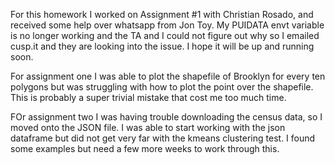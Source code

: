 For this homework I worked on Assignment #1 with Christian Rosado, and received some help over whatsapp from Jon Toy. 
My PUIDATA envt variable is no longer working and the TA and I could not figure out why so I emailed cusp.it and they are looking into the issue.
I hope it will be up and running soon.

For assignment one I was able to plot the shapefile of Brooklyn for every ten polygons but was struggling with how to plot the point 
over the shapefile. This is probably a super trivial mistake that cost me too much time.

FOr assignment two I was having trouble downloading the census data, so I moved onto the JSON file. I was able to start working with 
the json dataframe but did not get very far with the kmeans clustering test. I found some examples but need a few more weeks to work through this.

